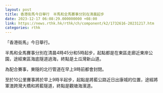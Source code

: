 ```yaml
---
layout: post
title: 香港街馬今日舉行　半馬和全馬賽事分別在清晨起步
date: 2023-12-17 06:08:29.000000000 +08:00
link: https://news.rthk.hk/rthk/ch/component/k2/1732616-20231217.htm
categories: rthk
---
```


「香港街馬」今日舉行。

半馬和全馬賽事分別在清晨4時45分和5時起步，起點都是在東區走廊近東岸公園，途經東區海底隧道過海，終點是土瓜灣新山道。

為配合賽事，東隧的北行管道在早上9時前都會封閉。

至於10公里賽事將於早上9時半起步，起點是將藍公路近日出康城的位置，途經將軍澳跨灣大橋和將藍隧道，終點是觀塘海濱道。
